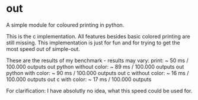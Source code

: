 # out
A simple module for coloured printing in python.

This is the c implementation.
All features besides basic colored printing are still missing.
This implementation is just for fun and for trying to get the most speed out of simple-out.

These are the results of my benchmark - results may vary:
print: ~ 50 ms / 100.000 outputs
out python without color: ~ 89 ms / 100.000 outputs
out python with color: ~ 90 ms / 100.000 outputs
out c without color: ~ 16 ms / 100.000 outputs
out c with color: ~ 17 ms / 100.000 outputs

For clarification: I have absolutly no idea, what this speed could be used for.
